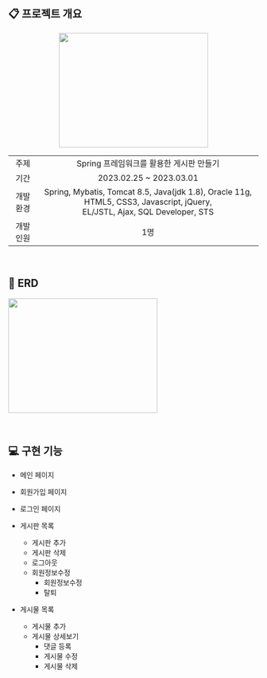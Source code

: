 <br>

## :clipboard: 프로젝트 개요

<p align="center"><img src="https://user-images.githubusercontent.com/85548480/217303881-d0f120c6-9e0d-425c-8e77-a1fa1ba816ad.png" width="300" height="230"></p>

<table>
<tr align="center">
<td>주제</td>
<td>Spring 프레임워크를 활용한 게시판 만들기</td>
</tr>
<tr align="center">
<td>기간</td>
<td>2023.02.25 ~ 2023.03.01</td>
</tr>
<tr align="center">
<td>개발 환경</td>
<td>Spring, Mybatis, Tomcat 8.5, Java(jdk 1.8), Oracle 11g, HTML5, CSS3, Javascript, jQuery, <br>EL/JSTL, Ajax, SQL Developer, STS</td>
</tr>
<tr align="center">
<td>개발 인원</td>
<td>1명</td>
</tr>
</table>


<br>

## :pencil: ERD

<p><img src="https://user-images.githubusercontent.com/85548480/222108041-902a3e28-fc2f-4d0b-b02f-1c482fc1c8c4.jpg" width="300" height="230"></p>


<br>

## :computer: 구현 기능

* 메인 페이지

* 회원가입 페이지

* 로그인 페이지

* 게시판 목록
  * 게시판 추가
  * 게시판 삭제
  * 로그아웃
  * 회원정보수정
    * 회원정보수정
    * 탈퇴

* 게시물 목록
  * 게시물 추가
  * 게시물 상세보기
    * 댓글 등록
    * 게시물 수정
    * 게시물 삭제

<br>

